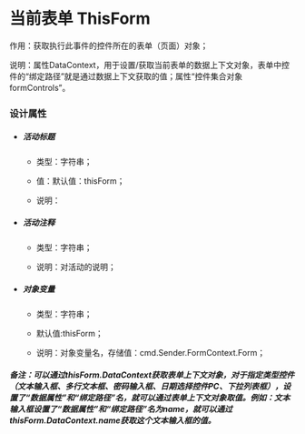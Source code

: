 # 当前表单 ThisForm

作用：获取执行此事件的控件所在的表单（页面）对象；

说明：属性DataContext，用于设置/获取当前表单的数据上下文对象，表单中控件的“绑定路径”就是通过数据上下文获取的值；属性“控件集合对象formControls”。

### 设计属性

* ##### 活动标题

  * 类型：字符串；

  * 值：默认值：thisForm；

  * 说明：
* ##### 活动注释

  * 类型：字符串；

  * 说明：对活动的说明；
* ##### 对象变量

  * 类型：字符串；

  * 默认值:thisForm；

  * 说明：对象变量名，存储值：cmd.Sender.FormContext.Form；

##### _备注：可以通过thisForm.DataContext获取表单上下文对象，对于指定类型控件（文本输入框、多行文本框、密码输入框、日期选择控件PC、下拉列表框），设置了“数据属性”和“绑定路径”名，就可以通过表单上下文对象取值。例如：文本输入框设置了“数据属性”和“绑定路径”名为name，就可以通过thisForm.DataContext.name获取这个文本输入框的值。_



